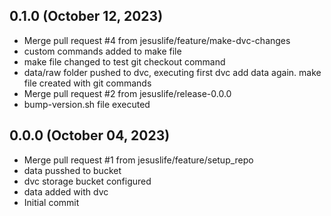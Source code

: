 ## 0.1.0 (October 12, 2023)
  - Merge pull request #4 from jesuslife/feature/make-dvc-changes
  - custom commands added to make file
  - make file changed to test git checkout command
  - data/raw folder pushed to dvc, executing first dvc add data again. make file created with git commands
  - Merge pull request #2 from jesuslife/release-0.0.0
  - bump-version.sh file executed

## 0.0.0 (October 04, 2023)
  - Merge pull request #1 from jesuslife/feature/setup_repo
  - data pusshed to bucket
  - dvc storage bucket configured
  - data added with dvc
  - Initial commit

